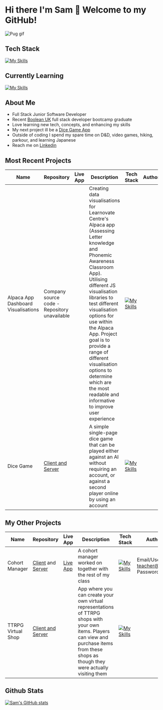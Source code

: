 # Hi there I'm Sam 👋 Welcome to my GitHub!

![Pug gif](https://media0.giphy.com/media/eBvjFITg9x6aQ/giphy.gif?cid=790b761176cb5d210eee5b782d997efbba54706f141e6333&rid=giphy.gif&ct=g)

##  Tech Stack

[![My Skills](https://skillicons.dev/icons?i=html,css,js,react,nodejs,prisma,postgres,express,bootstrap)](https://skillicons.dev)

##  Currently Learning 

[![My Skills](https://skillicons.dev/icons?i=ts,tailwind,nextjs)](https://skillicons.dev)

## About Me

- Full Stack Junior Software Developer
- Recent [Boolean UK](https://github.com/boolean-uk) full stack developer bootcamp graduate
- Love learning new tech, concepts, and enhancing my skills
- My next project ill be a [Dice Game App](https://github.com/CoderManSam/dice-game)
- Outside of coding I spend my spare time on D&D, video games, hiking, parkour, and learning Japanese
- Reach me on [Linkedin](https://www.linkedin.com/in/samuel-thomas-705061256/)

## Most Recent Projects

|  Name | Repository  | Live App  |  Description | Tech Stack  | Authorization |
|---|---|---|---|---|---|
|  Alpaca App Dashboard Visualisations |  Company source code - Repository unavailable |   |  Creating data visualisations for Learnovate Centre's Alpaca app (Assessing Letter knowledge and Phonemic Awareness Classroom App). Utilising different JS visualisation libraries to test different visualisation options for use within the Alpaca App. Project goal is to provide a range of different visualisation options to determine which are the most readable and informative to improve user experience |  [![My Skills](https://skillicons.dev/icons?i=html,css,js,react)](https://skillicons.dev) |   |
|  Dice Game |  [Client and Server](https://github.com/CoderManSam/dice-game) |   |  A simple single-page dice game that can be played either against an AI without requiring an account, or against a second player online by using an account |  [![My Skills](https://skillicons.dev/icons?i=ts,react,prisma,nodejs,nextjs,tailwind)](https://skillicons.dev) |   |

## My Other Projects

|  Name | Repository  | Live App  |  Description | Tech Stack  | Authorization |
|---|---|---|---|---|---|
|  Cohort Manager | [Client](https://github.com/CoderManSam/team-dev-client-c6) and [Server](https://github.com/CoderManSam/team-dev-server-c6) | [Live App](https://cohortmanager.netlify.app/)  |  A cohort manager worked on together with the rest of my class |  [![My Skills](https://skillicons.dev/icons?i=js,react,prisma,nodejs,postgres,express)](https://skillicons.dev) | Email/Username: teacher@teacher.com Password: 123 |
|  TTRPG Virtual Shop | [Client and Server](https://github.com/CoderManSam/ttrpg-virtual-shop)  |   |  App where you can create your own virtual representations of TTRPG shops with your own items. Players can view and purchase items from these shops as though they were actually visiting them |  [![My Skills](https://skillicons.dev/icons?i=js,react,prisma,nodejs,postgres,express,bootstrap,materialui)](https://skillicons.dev) | |

## Github Stats

[![Sam's GitHub stats](https://github-readme-stats.vercel.app/api?username=CoderManSam&hide=stars&theme=algolia)](https://github.com/CoderManSam/github-readme-stats) 
